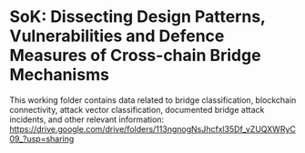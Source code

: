 # SoK: Dissecting Design Patterns, Vulnerabilities and Defence Measures of Cross-chain Bridge Mechanisms 


This working folder contains data related to bridge classification, blockchain connectivity, attack vector classification, documented bridge attack incidents, and other relevant information: https://drive.google.com/drive/folders/113ngnogNsJhcfxl35Df_vZUQXWRyC09_?usp=sharing


